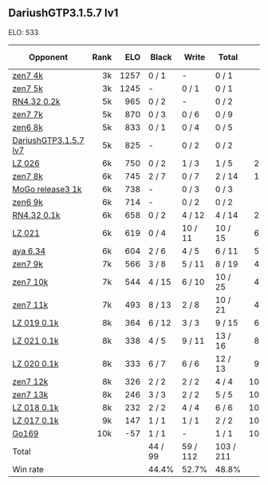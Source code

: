 ## DariushGTP3.1.5.7 lv1 ##

ELO: 533

Opponent | Rank | ELO | Black | Write | Total | Win rate
---------|-----:|----:|-------|-------|-------|-------:
[zen7 4k](zen7%204k.md) | 3k | 1257 | 0 / 1 | - | 0 / 1 | 0.0%
[zen7 5k](zen7%205k.md) | 3k | 1245 | - | 0 / 1 | 0 / 1 | 0.0%
[RN4.32 0.2k](RN4.32%200.2k.md) | 5k | 965 | 0 / 2 | - | 0 / 2 | 0.0%
[zen7 7k](zen7%207k.md) | 5k | 870 | 0 / 3 | 0 / 6 | 0 / 9 | 0.0%
[zen6 8k](zen6%208k.md) | 5k | 833 | 0 / 1 | 0 / 4 | 0 / 5 | 0.0%
[DariushGTP3.1.5.7 lv7](DariushGTP3.1.5.7%20lv7.md) | 5k | 825 | - | 0 / 2 | 0 / 2 | 0.0%
[LZ 026](LZ%20026.md) | 6k | 750 | 0 / 2 | 1 / 3 | 1 / 5 | 20.0%
[zen7 8k](zen7%208k.md) | 6k | 745 | 2 / 7 | 0 / 7 | 2 / 14 | 14.3%
[MoGo release3 1k](MoGo%20release3%201k.md) | 6k | 738 | - | 0 / 3 | 0 / 3 | 0.0%
[zen6 9k](zen6%209k.md) | 6k | 714 | - | 0 / 2 | 0 / 2 | 0.0%
[RN4.32 0.1k](RN4.32%200.1k.md) | 6k | 658 | 0 / 2 | 4 / 12 | 4 / 14 | 28.6%
[LZ 021](LZ%20021.md) | 6k | 619 | 0 / 4 | 10 / 11 | 10 / 15 | 66.7%
[aya 6.34](aya%206.34.md) | 6k | 604 | 2 / 6 | 4 / 5 | 6 / 11 | 54.5%
[zen7 9k](zen7%209k.md) | 7k | 566 | 3 / 8 | 5 / 11 | 8 / 19 | 42.1%
[zen7 10k](zen7%2010k.md) | 7k | 544 | 4 / 15 | 6 / 10 | 10 / 25 | 40.0%
[zen7 11k](zen7%2011k.md) | 7k | 493 | 8 / 13 | 2 / 8 | 10 / 21 | 47.6%
[LZ 019 0.1k](LZ%20019%200.1k.md) | 8k | 364 | 6 / 12 | 3 / 3 | 9 / 15 | 60.0%
[LZ 021 0.1k](LZ%20021%200.1k.md) | 8k | 338 | 4 / 5 | 9 / 11 | 13 / 16 | 81.3%
[LZ 020 0.1k](LZ%20020%200.1k.md) | 8k | 333 | 6 / 7 | 6 / 6 | 12 / 13 | 92.3%
[zen7 12k](zen7%2012k.md) | 8k | 326 | 2 / 2 | 2 / 2 | 4 / 4 | 100.0%
[zen7 13k](zen7%2013k.md) | 8k | 246 | 3 / 3 | 2 / 2 | 5 / 5 | 100.0%
[LZ 018 0.1k](LZ%20018%200.1k.md) | 8k | 232 | 2 / 2 | 4 / 4 | 6 / 6 | 100.0%
[LZ 017 0.1k](LZ%20017%200.1k.md) | 9k | 147 | 1 / 1 | 1 / 1 | 2 / 2 | 100.0%
[Go169](Go169.md) | 10k | -57 | 1 / 1 | - | 1 / 1 | 100.0%
Total | | | 44 / 99 | 59 / 112 | 103 / 211 | 
Win rate| | | 44.4% | 52.7% | 48.8% | 
